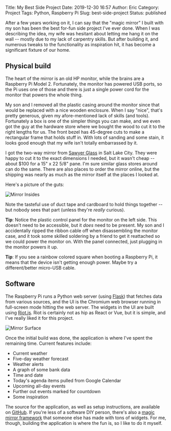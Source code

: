 Title: My Best Side Project
Date: 2019-12-30 16:57
Author: Eric
Category: Project
Tags: Python, Raspberry Pi
Slug: best-side-project
Status: published

After a few years working on it, I can say that the "magic mirror" I built with
my son has been the best for-fun side project I've ever done. When I was
describing the idea, my wife was hesitant about letting me hang it on the wall
-- mostly due to my lack of carpentry skills. But after building it, and
numerous tweaks to the functionality as inspiration hit, it has become a
significant fixture of our home.

## Physical build

The heart of the mirror is an old HP monitor, while the brains are a Raspberry
Pi Model 2. Fortunately, the monitor has powered USB ports, so the Pi uses one
of those and there is just a single power cord for the monitor that powers the
whole thing. 

My son and I removed all the plastic casing around the monitor since that would
be replaced with a nice wooden enclosure. When I say "nice", that's pretty
generous, given my afore-mentioned lack of skills (and tools). Fortunately a
box is one of the simpler things you can make, and we even got the guy at the
hardware store where we bought the wood to cut it to the right lengths for us.
The front bezel has 45-degree cuts to make a rectangular frame that holds stuff
in. With lots of sanding and some stain, it looks good enough that my wife
isn't totally embarrassed by it. 

I got the two-way mirror from [Sawyer Glass](https://www.sawyerglass.com/) in
Salt Lake City. They were happy to cut it to the exact dimensions I needed, but
it wasn't cheap -- about $100 for a 15" x 22 5/8" pane. I'm sure similar glass
stores around can do the same. There are also places to order the mirror
online, but the shipping was nearly as much as the mirror itself at the places
I looked at.

Here's a picture of the guts:

![Mirror Insides]({static}/images/mirror-1.jpg)

Note the tasteful use of duct tape and cardboard to hold things together -- but
nobody sees that part (unless they're *really* curious).

**Tip**: Notice the plastic control panel for the monitor on the left side.
This doesn't need to be accessible, but it *does* need to be present. My son
and I accidentally ripped the ribbon cable off when disassembling the monitor
case, and it took some skilled soldering by a friend to get it reattached so we
could power the monitor on. With the panel connected, just plugging in the
monitor powers it up.

**Tip**: If you see a rainbow colored square when booting a Raspberry Pi, it
means that the device isn't getting enough power. Maybe try a different/better
micro-USB cable.

## Software

The Raspberry Pi runs a Python web server (using
[Flask](https://flask.palletsprojects.com)) that fetches data from various
sources, and the UI is the Chromium web browser running in full-screen mode
hitting the web server. The widgets in the UI are built using
[Riot.js](https://riot.js.org/). Riot is certainly not as hip as React or Vue,
but it is simple, and I've really liked it for this project.

![Mirror Surface]({static}/images/mirror-2.jpg)

Once the initial build was done, the application is where I've spent the
remaining time. Current features include:

* Current weather
* Five-day weather forecast
* Weather alerts 
* A graph of some bank data
* Time and date
* Today's agenda items pulled from Google Calendar
* Upcoming all-day events 
* Further out events marked for countdown
* Some inspiration

The source for the application, as well as setup instructions, are available on
[GitHub](https://github.com/genericmoniker/mirror). If you're less of a
software DIY person, there's also a [magic mirror
framework](https://github.com/MichMich/MagicMirror) that someone else has made
with tons of widgets. For me, though, building the application is where the fun
is, so I like to do it myself.
